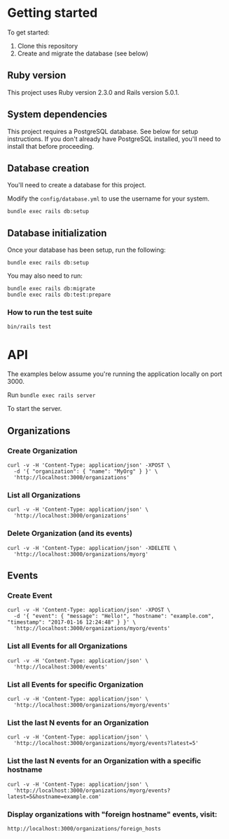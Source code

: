 # Getting started

To get started:

1. Clone this repository
2. Create and migrate the database (see below)


## Ruby version

This project uses Ruby version 2.3.0 and Rails version 5.0.1.

## System dependencies

This project requires a PostgreSQL database. See below for setup instructions.
If you don't already have PostgreSQL installed, you'll need to install that before proceeding.

## Database creation

You'll need to create a database for this project.

Modify the `config/database.yml` to use the username for your system.

`bundle exec rails db:setup`

## Database initialization

Once your database has been setup, run the following:

`bundle exec rails db:setup`

You may also need to run:

```
bundle exec rails db:migrate
bundle exec rails db:test:prepare
```

### How to run the test suite

`bin/rails test`

# API

The examples below assume you're running the application locally on port 3000.

Run `bundle exec rails server`

To start the server.

## Organizations

### Create Organization

```
curl -v -H 'Content-Type: application/json' -XPOST \
  -d '{ "organization": { "name": "MyOrg" } }' \
  'http://localhost:3000/organizations'
```

### List all Organizations

```
curl -v -H 'Content-Type: application/json' \
  'http://localhost:3000/organizations'
```

### Delete Organization (and its events)

```
curl -v -H 'Content-Type: application/json' -XDELETE \
  'http://localhost:3000/organizations/myorg'
```

## Events

### Create Event

```
curl -v -H 'Content-Type: application/json' -XPOST \
  -d '{ "event": { "message": "Hello!", "hostname": "example.com", "timestamp": "2017-01-16 12:24:48" } }' \
  'http://localhost:3000/organizations/myorg/events'
```

### List all Events for all Organizations

```
curl -v -H 'Content-Type: application/json' \
  'http://localhost:3000/events'
```

### List all Events for specific Organization

```
curl -v -H 'Content-Type: application/json' \
  'http://localhost:3000/organizations/myorg/events'
```

### List the last N events for an Organization

```
curl -v -H 'Content-Type: application/json' \
  'http://localhost:3000/organizations/myorg/events?latest=5'
```

### List the last N events for an Organization with a specific hostname

```
curl -v -H 'Content-Type: application/json' \
  'http://localhost:3000/organizations/myorg/events?latest=5&hostname=example.com'
```

### Display organizations with "foreign hostname" events, visit:

```
http://localhost:3000/organizations/foreign_hosts
```
